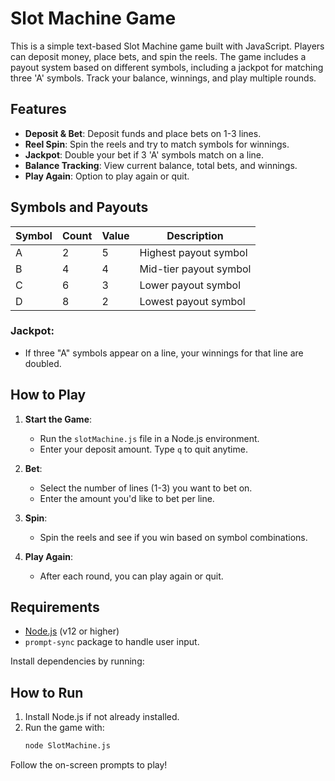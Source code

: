 # Slot Machine Game

This is a simple text-based Slot Machine game built with JavaScript. Players can deposit money, place bets, and spin the reels. The game includes a payout system based on different symbols, including a jackpot for matching three 'A' symbols. Track your balance, winnings, and play multiple rounds.

## Features

- **Deposit & Bet**: Deposit funds and place bets on 1-3 lines.
- **Reel Spin**: Spin the reels and try to match symbols for winnings.
- **Jackpot**: Double your bet if 3 'A' symbols match on a line.
- **Balance Tracking**: View current balance, total bets, and winnings.
- **Play Again**: Option to play again or quit.

## Symbols and Payouts

| Symbol | Count | Value | Description |
|--------|-------|-------|-------------|
| A      | 2     | 5     | Highest payout symbol |
| B      | 4     | 4     | Mid-tier payout symbol |
| C      | 6     | 3     | Lower payout symbol |
| D      | 8     | 2     | Lowest payout symbol |

### Jackpot:
- If three "A" symbols appear on a line, your winnings for that line are doubled.

## How to Play

1. **Start the Game**:
   - Run the `slotMachine.js` file in a Node.js environment.
   - Enter your deposit amount. Type `q` to quit anytime.

2. **Bet**:
   - Select the number of lines (1-3) you want to bet on.
   - Enter the amount you'd like to bet per line.

3. **Spin**:
   - Spin the reels and see if you win based on symbol combinations.

4. **Play Again**:
   - After each round, you can play again or quit.

## Requirements

- [Node.js](https://nodejs.org/) (v12 or higher)
- `prompt-sync` package to handle user input.

Install dependencies by running:


## How to Run
1. Install Node.js if not already installed.
2. Run the game with:
   ```bash
   node SlotMachine.js

   
Follow the on-screen prompts to play!





